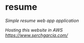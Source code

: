 # resume

<em> Simple resume web app application <br />

Hosting this website in AWS <br /> 
https://www.serchgarcia.com/

 </em>
